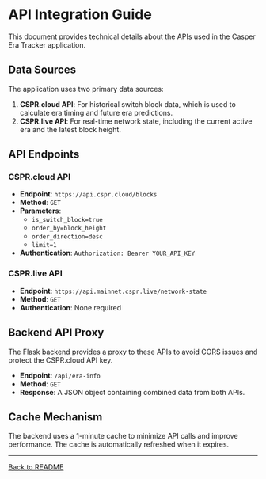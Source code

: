 # API Integration Guide

This document provides technical details about the APIs used in the Casper Era Tracker application.

## Data Sources

The application uses two primary data sources:

1.  **CSPR.cloud API**: For historical switch block data, which is used to calculate era timing and future era predictions.
2.  **CSPR.live API**: For real-time network state, including the current active era and the latest block height.

## API Endpoints

### CSPR.cloud API

-   **Endpoint**: `https://api.cspr.cloud/blocks`
-   **Method**: `GET`
-   **Parameters**:
    -   `is_switch_block=true`
    -   `order_by=block_height`
    -   `order_direction=desc`
    -   `limit=1`
-   **Authentication**: `Authorization: Bearer YOUR_API_KEY`

### CSPR.live API

-   **Endpoint**: `https://api.mainnet.cspr.live/network-state`
-   **Method**: `GET`
-   **Authentication**: None required

## Backend API Proxy

The Flask backend provides a proxy to these APIs to avoid CORS issues and protect the CSPR.cloud API key.

-   **Endpoint**: `/api/era-info`
-   **Method**: `GET`
-   **Response**: A JSON object containing combined data from both APIs.

## Cache Mechanism

The backend uses a 1-minute cache to minimize API calls and improve performance. The cache is automatically refreshed when it expires.




---

[Back to README](../README.md)

